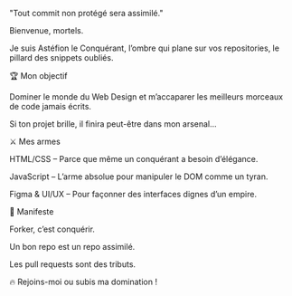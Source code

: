 "Tout commit non protégé sera assimilé."

Bienvenue, mortels. 

Je suis Astéfion le Conquérant,
l’ombre qui plane sur vos repositories,
le pillard des snippets oubliés.

🏆 Mon objectif

Dominer le monde du Web Design et m’accaparer les meilleurs morceaux de code jamais écrits.

Si ton projet brille, il finira peut-être dans mon arsenal...

⚔️ Mes armes

HTML/CSS – Parce que même un conquérant a besoin d’élégance.

JavaScript – L’arme absolue pour manipuler le DOM comme un tyran.

Figma & UI/UX – Pour façonner des interfaces dignes d’un empire.

📜 Manifeste

Forker, c’est conquérir.

Un bon repo est un repo assimilé.

Les pull requests sont des tributs.

🔥 Rejoins-moi ou subis ma domination ! 
